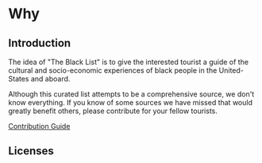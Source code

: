 # Why

## Introduction

The idea of "The Black List" is to give the interested tourist a guide of the cultural and socio-economic experiences of black people in the United-States and aboard.

Although this curated list attempts to be a comprehensive source, we don't know everything. If you know of some sources we have missed that would greatly benefit others, please contribute for your fellow tourists.

[Contribution Guide](contribution-guide.md)

## Licenses

